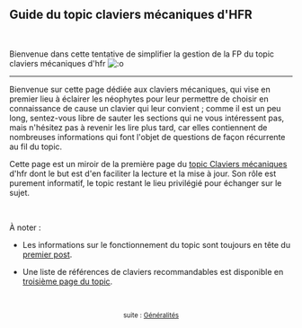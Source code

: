 ## Guide du topic claviers mécaniques d'HFR

&nbsp;

Bienvenue dans cette tentative de simplifier la gestion de la FP du topic claviers mécaniques d'hfr ![:o](https://forum-images.hardware.fr/icones/redface.gif)

---

Bienvenue sur cette page dédiée aux claviers mécaniques, qui vise en premier lieu à éclairer les néophytes pour leur permettre de choisir en connaissance de cause un clavier qui leur convient ; comme il est un peu long, sentez-vous libre de sauter les sections qui ne vous intéressent pas, mais n'hésitez pas à revenir les lire plus tard, car elles contiennent de nombreuses informations qui font l'objet de questions de façon récurrente au fil du topic.

Cette page est un miroir de la première page du [topic Claviers mécaniques](https://forum.hardware.fr/hfr/HardwarePeripheriques/Clavier-Souris/unique-claviers-mecaniques-sujet_6902_1.htm) d'hfr dont le but est d'en faciliter la lecture et la mise à jour. Son rôle est purement informatif, le topic restant le lieu privilégié pour échanger sur le sujet.

&nbsp;

À noter :

- Les informations sur le fonctionnement du topic sont toujours en tête du [premier post](https://forum.hardware.fr/hfr/HardwarePeripheriques/Clavier-Souris/unique-claviers-mecaniques-sujet_6902_1.htm).

- Une liste de références de claviers recommandables est disponible en [troisième page du topic](https://forum.hardware.fr/hfr/HardwarePeripheriques/Clavier-Souris/unique-claviers-mecaniques-sujet_6902_1.htm#t71975).

<!--
{% include_relative sommaire.html %}
-->

&nbsp;

<p align="center">
<sub>suite : <a href="01-generalites.html">Généralités</a></sub>
</p>
